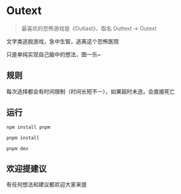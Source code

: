 # Outext

> 最喜欢的恐怖游戏是《Outlast》，取名 Outtext -> Outext

文字类逃脱游戏，急中生智，逃离这个恐怖医院

只是单纯实现自己脑中的想法，图一乐~

## 规则

每次选择都会有时间限制（时间长短不一），如果超时未选，会直接死亡

## 运行

```shell
npm install pnpm

pnpm install

pnpm dev
```

## 欢迎提建议

有任何想法和建议都欢迎大家来提
